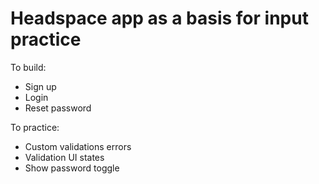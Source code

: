 # Headspace app as a basis for input practice

To build:

- Sign up
- Login
- Reset password

To practice:

- Custom validations errors
- Validation UI states
- Show password toggle
